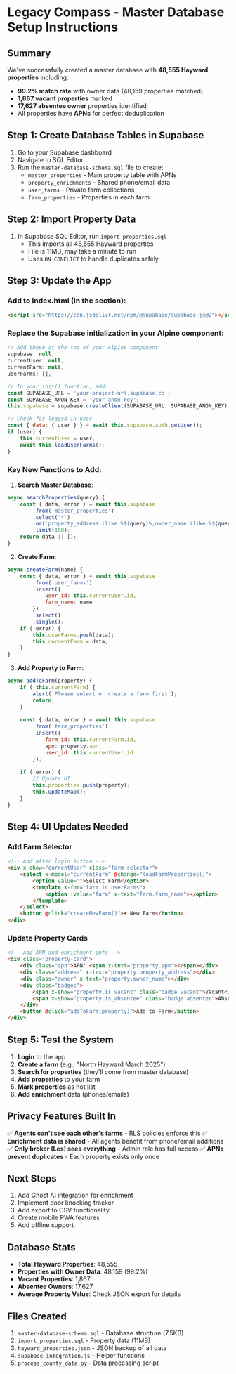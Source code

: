 # Legacy Compass - Master Database Setup Instructions

## Summary
We've successfully created a master database with **48,555 Hayward properties** including:
- **99.2% match rate** with owner data (48,159 properties matched)
- **1,867 vacant properties** marked
- **17,627 absentee owner** properties identified
- All properties have **APNs** for perfect deduplication

## Step 1: Create Database Tables in Supabase

1. Go to your Supabase dashboard
2. Navigate to SQL Editor
3. Run the `master-database-schema.sql` file to create:
   - `master_properties` - Main property table with APNs
   - `property_enrichments` - Shared phone/email data
   - `user_farms` - Private farm collections
   - `farm_properties` - Properties in each farm

## Step 2: Import Property Data

1. In Supabase SQL Editor, run `import_properties.sql`
   - This imports all 48,555 Hayward properties
   - File is 11MB, may take a minute to run
   - Uses `ON CONFLICT` to handle duplicates safely

## Step 3: Update the App

### Add to index.html (in the <head> section):
```html
<script src="https://cdn.jsdelivr.net/npm/@supabase/supabase-js@2"></script>
```

### Replace the Supabase initialization in your Alpine component:
```javascript
// Add these at the top of your Alpine component
supabase: null,
currentUser: null,
currentFarm: null,
userFarms: [],

// In your init() function, add:
const SUPABASE_URL = 'your-project-url.supabase.co';
const SUPABASE_ANON_KEY = 'your-anon-key';
this.supabase = supabase.createClient(SUPABASE_URL, SUPABASE_ANON_KEY);

// Check for logged in user
const { data: { user } } = await this.supabase.auth.getUser();
if (user) {
    this.currentUser = user;
    await this.loadUserFarms();
}
```

### Key New Functions to Add:

1. **Search Master Database**:
```javascript
async searchProperties(query) {
    const { data, error } = await this.supabase
        .from('master_properties')
        .select('*')
        .or(`property_address.ilike.%${query}%,owner_name.ilike.%${query}%`)
        .limit(100);
    return data || [];
}
```

2. **Create Farm**:
```javascript
async createFarm(name) {
    const { data, error } = await this.supabase
        .from('user_farms')
        .insert({
            user_id: this.currentUser.id,
            farm_name: name
        })
        .select()
        .single();
    if (!error) {
        this.userFarms.push(data);
        this.currentFarm = data;
    }
}
```

3. **Add Property to Farm**:
```javascript
async addToFarm(property) {
    if (!this.currentFarm) {
        alert('Please select or create a farm first');
        return;
    }
    
    const { data, error } = await this.supabase
        .from('farm_properties')
        .insert({
            farm_id: this.currentFarm.id,
            apn: property.apn,
            user_id: this.currentUser.id
        });
        
    if (!error) {
        // Update UI
        this.properties.push(property);
        this.updateMap();
    }
}
```

## Step 4: UI Updates Needed

### Add Farm Selector
```html
<!-- Add after login button -->
<div x-show="currentUser" class="farm-selector">
    <select x-model="currentFarm" @change="loadFarmProperties()">
        <option value="">Select Farm</option>
        <template x-for="farm in userFarms">
            <option :value="farm" x-text="farm.farm_name"></option>
        </template>
    </select>
    <button @click="createNewFarm()">+ New Farm</button>
</div>
```

### Update Property Cards
```html
<!-- Add APN and enrichment info -->
<div class="property-card">
    <div class="apn">APN: <span x-text="property.apn"></span></div>
    <div class="address" x-text="property.property_address"></div>
    <div class="owner" x-text="property.owner_name"></div>
    <div class="badges">
        <span x-show="property.is_vacant" class="badge vacant">Vacant</span>
        <span x-show="property.is_absentee" class="badge absentee">Absentee</span>
    </div>
    <button @click="addToFarm(property)">Add to Farm</button>
</div>
```

## Step 5: Test the System

1. **Login** to the app
2. **Create a farm** (e.g., "North Hayward March 2025")
3. **Search for properties** (they'll come from master database)
4. **Add properties** to your farm
5. **Mark properties** as hot list
6. **Add enrichment** data (phones/emails)

## Privacy Features Built In

✅ **Agents can't see each other's farms** - RLS policies enforce this
✅ **Enrichment data is shared** - All agents benefit from phone/email additions
✅ **Only broker (Les) sees everything** - Admin role has full access
✅ **APNs prevent duplicates** - Each property exists only once

## Next Steps

1. Add Ghost AI integration for enrichment
2. Implement door knocking tracker
3. Add export to CSV functionality
4. Create mobile PWA features
5. Add offline support

## Database Stats

- **Total Hayward Properties**: 48,555
- **Properties with Owner Data**: 48,159 (99.2%)
- **Vacant Properties**: 1,867
- **Absentee Owners**: 17,627
- **Average Property Value**: Check JSON export for details

## Files Created

1. `master-database-schema.sql` - Database structure (7.5KB)
2. `import_properties.sql` - Property data (11MB)
3. `hayward_properties.json` - JSON backup of all data
4. `supabase-integration.js` - Helper functions
5. `process_county_data.py` - Data processing script